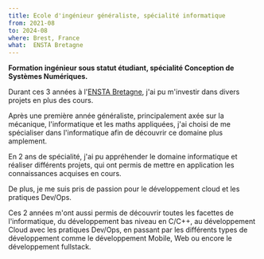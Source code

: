 ```yaml
---
title: Ecole d'ingénieur généraliste, spécialité informatique
from: 2021-08
to: 2024-08
where: Brest, France
what:  ENSTA Bretagne
---
```


**Formation ingénieur sous statut étudiant, spécialité Conception de Systèmes Numériques.**

Durant ces 3 années à l'[ENSTA Bretagne](https://ensta-bretagne.fr), j'ai pu m'investir dans divers projets en plus des cours.

Après une première année généraliste, principalement axée sur la mécanique, l'informatique et les maths appliquées, j'ai choisi de me spécialiser dans l'informatique afin de découvrir ce domaine plus amplement.

En 2 ans de spécialité, j'ai pu appréhender le domaine informatique et réaliser différents projets, qui ont permis de mettre en application les connaissances acquises en cours.

De plus, je me suis pris de passion pour le développement cloud et les pratiques Dev/Ops.

Ces 2 années m'ont aussi permis de découvrir toutes les facettes de l'informatique, du développement bas niveau en C/C++, au développement Cloud avec les pratiques Dev/Ops, en passant par les différents types de développement comme le développement Mobile, Web ou encore le développement fullstack.
